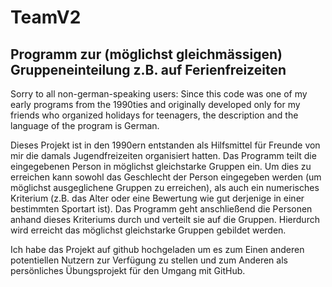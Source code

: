 # TeamV2
## Programm zur (möglichst gleichmässigen) Gruppeneinteilung z.B. auf Ferienfreizeiten

Sorry to all non-german-speaking users: Since this code was one of my early programs from the 1990ties and originally developed only for my friends who organized holidays for teenagers, the description and the language of the program is German.

Dieses Projekt ist in den 1990ern entstanden als Hilfsmittel für Freunde von mir die damals Jugendfreizeiten organisiert hatten. Das Programm teilt die eingegebenen Person in möglichst gleichstarke Gruppen ein. Um dies zu erreichen kann sowohl das Geschlecht der Person eingegeben werden (um möglichst ausgeglichene Gruppen zu erreichen), als auch ein numerisches Kriterium (z.B. das Alter oder eine Bewertung wie gut derjenige in einer bestimmten Sportart ist). Das Programm geht anschließend die Personen anhand dieses Kriteriums durch und verteilt sie auf die Gruppen. Hierdurch wird erreicht das möglichst gleichstarke Gruppen gebildet werden.


Ich habe das Projekt auf github hochgeladen um es zum Einen anderen potentiellen Nutzern zur Verfügung zu stellen und zum Anderen als persönliches Übungsprojekt für den Umgang mit GitHub.
